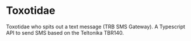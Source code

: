 # Toxotidae
Toxotidae who spits out a text message (TRB SMS Gateway).
A Typescript API to send SMS based on the Teltonika TBR140.
